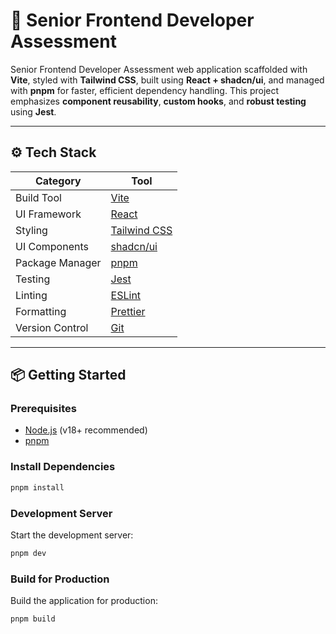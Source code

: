 # 🚧 Senior Frontend Developer Assessment

Senior Frontend Developer Assessment web application scaffolded with **Vite**, styled with **Tailwind CSS**, built using **React + shadcn/ui**, and managed with **pnpm** for faster, efficient dependency handling. This project emphasizes **component reusability**, **custom hooks**, and **robust testing** using **Jest**.

---

## ⚙️ Tech Stack

| Category       | Tool                             |
|----------------|----------------------------------|
| Build Tool     | [Vite](https://vitejs.dev)       |
| UI Framework   | [React](https://reactjs.dev)     |
| Styling        | [Tailwind CSS](https://tailwindcss.com) |
| UI Components  | [shadcn/ui](https://ui.shadcn.dev) |
| Package Manager| [pnpm](https://pnpm.io)          |
| Testing        | [Jest](https://jestjs.io)        |
| Linting        | [ESLint](https://eslint.org)     |
| Formatting     | [Prettier](https://prettier.io)  |
| Version Control| [Git](https://git-scm.com)       |

---

## 📦 Getting Started

### Prerequisites

- [Node.js](https://nodejs.org/) (v18+ recommended)
- [pnpm](https://pnpm.io/installation)

### Install Dependencies

```bash
pnpm install
```

### Development Server

Start the development server:

```bash
pnpm dev
```

### Build for Production

Build the application for production:

```bash
pnpm build
```
